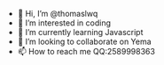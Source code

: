 - 👋 Hi, I’m @thomaslwq
- 👀 I’m interested in coding
- 🌱 I’m currently learning Javascript
- 💞️ I’m looking to collaborate on Yema
- 📫 How to reach me QQ:2589998363

<!---
thomaslwq/thomaslwq is a ✨ special ✨ repository because its `README.md` (this file) appears on your GitHub profile.
You can click the Preview link to take a look at your changes.
--->
